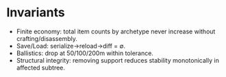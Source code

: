 # Invariants
- Finite economy: total item counts by archetype never increase without crafting/disassembly.
- Save/Load: serialize→reload→diff = ∅.
- Ballistics: drop at 50/100/200m within tolerance.
- Structural integrity: removing support reduces stability monotonically in affected subtree.


